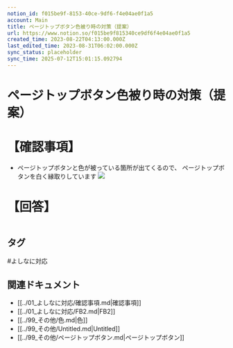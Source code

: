 ```yaml
---
notion_id: f015be9f-8153-40ce-9df6-f4e04ae0f1a5
account: Main
title: ページトップボタン色被り時の対策（提案）
url: https://www.notion.so/f015be9f815340ce9df6f4e04ae0f1a5
created_time: 2023-08-22T04:13:00.000Z
last_edited_time: 2023-08-31T06:02:00.000Z
sync_status: placeholder
sync_time: 2025-07-12T15:01:15.092794
---
```

# ページトップボタン色被り時の対策（提案）

# 【確認事項】
- ページトップボタンと色が被っている箇所が出てくるので、
ページトップボタンを白く縁取りしています
![](https://prod-files-secure.s3.us-west-2.amazonaws.com/736adce6-a3a4-4a64-9f74-d9aa055c96d2/26d2b89c-6872-4b5c-b1d8-561cbaf0f959/Untitled.png?X-Amz-Algorithm=AWS4-HMAC-SHA256&X-Amz-Content-Sha256=UNSIGNED-PAYLOAD&X-Amz-Credential=ASIAZI2LB466547F44AD%2F20250719%2Fus-west-2%2Fs3%2Faws4_request&X-Amz-Date=20250719T051457Z&X-Amz-Expires=3600&X-Amz-Security-Token=IQoJb3JpZ2luX2VjEIT%2F%2F%2F%2F%2F%2F%2F%2F%2F%2FwEaCXVzLXdlc3QtMiJGMEQCIBDoIUfI870426M6Cz2neLp%2BNGqQdivxFgSKf82E%2BceuAiB46Z%2Bc9Y0vc60JWGMnrlIuyHs5dcX%2FJ6fq%2Ftc7bp30wSqIBAid%2F%2F%2F%2F%2F%2F%2F%2F%2F%2F8BEAAaDDYzNzQyMzE4MzgwNSIMa1eAX%2Bbx8bIW6nfmKtwDpXGBH4npVUHgToEjDFnn6TPu7UXVVEPPZh9Y72O8PeAwYUq4SvYOysBtERrxY1ebbsZNlmFbVymd8%2BTxAs1I%2BaB39IxzgWi%2F0G64UjCm4VM2nMhmlk3zRlP%2B43%2ByQHjterfa%2BIlTUkIK%2BUUW5aag%2FjMlH73axmZd1GgCoWxMb79VbM6Ib9o8eLg9NQgx2srlJAZOgidO5R9bHYUGrNHHu8BtsiEveZzAWMWCMKl%2BXm%2BJIXIIMAYBVIXER2fUbQYgM6XzVAqc1keqqrlglbx%2Bv75WPIhyXA9jScgswlDJB8bCvLF5Nynz8XO1SpUQo7HfIt%2BCDzmLxjhnHF5cz%2BcRkIsMQabIMZiZmTm7kqKc3HIdSkTqNhQpROPwVeOuf0h928h%2FDz3evObiGe64ZaJqrQ%2BbJR4wlJsY3STk9YgzsQL9DqypZ0K3xd1I2EiP9gahRy%2FPSOqlV1H%2F7irCJFpe4DQUlpgzGQbpJ0ginXHwHgTVf6zRAyUu3tbqg65jZaY0QUUY99gQbfP%2FYPgO829vfsWypxpfumW77fRpKiZUN%2FAqc%2FNHYDLI1j6EfFVZBiiOm7t2dH%2FB2Q%2FLsKQNWhjeCjNlzKl3XVVIQQP9Kj7V%2Feq9GU14fqpOwvGE89owqqrswwY6pgHGGjGdh%2FUsPbJFwvaRy4fgZOrZV7RamzNLDhmWGHn03FCxR9lCiMr9mUdGLQVkLrtyAvtump0owf%2BXQbN1xmgy1E04lU5lRagQVUoz100IsqCcwET0piZzsF%2BsKZt5w4cuhV7h1FfX23N0kVveLgfhWlahIQzuCDWUvvcrdP6%2BDayem2cg0AQn0%2FlXGtG3Pg8Lt5DPtsuGaFlqxMrOgkvDjXGqWfgw&X-Amz-Signature=5056529e3893d14ffd2cf679df020f2da52595d0ccd7e419943037864576e2c3&X-Amz-SignedHeaders=host&x-amz-checksum-mode=ENABLED&x-id=GetObject)
# 【回答】
```plain text

```

## タグ

#よしなに対応 

## 関連ドキュメント

- [[../01_よしなに対応/確認事項.md|確認事項]]
- [[../01_よしなに対応/FB2.md|FB2]]
- [[../99_その他/色.md|色]]
- [[../99_その他/Untitled.md|Untitled]]
- [[../99_その他/ページトップボタン.md|ページトップボタン]]
